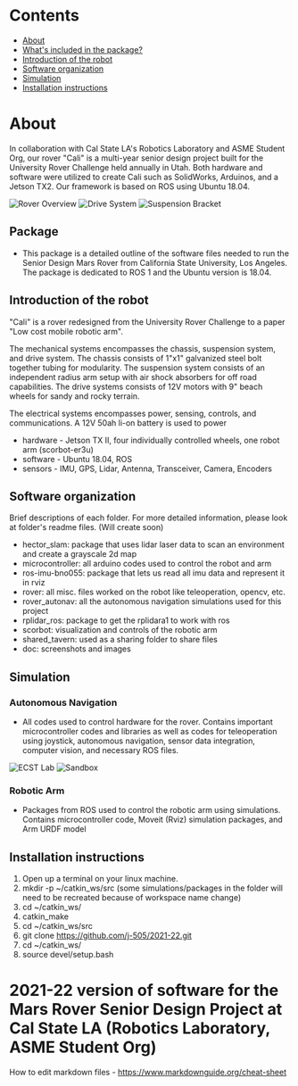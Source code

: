 # Contents
 - [About](#about)
 - [What's included in the package?](#package)
 - [Introduction of the robot](#introduction-of-the-robot)
 - [Software organization](#software-organization)
 - [Simulation](#simulation)
 - [Installation instructions](#installation-instructions)


# About
In collaboration with Cal State LA's Robotics Laboratory and ASME Student Org, our rover "Cali" is a multi-year senior design project built for the University Rover Challenge held annually in Utah. Both hardware and software were utilized to create Cali such as SolidWorks, Arduinos, and a Jetson TX2. Our framework is based on ROS using Ubuntu 18.04. 

![Rover Overview](https://github.com/CSULA-URC/2021-22/blob/main/doc/Rover%202.JPG)
![Drive System](https://github.com/CSULA-URC/2021-22/blob/main/doc/Drive%20System%202.JPG)
![Suspension Bracket](https://github.com/CSULA-URC/2021-22/blob/main/doc/Suspension%20Bracket%202.JPG)

## Package
- This package is a detailed outline of the software files needed to run the Senior Design Mars Rover from California State University, Los Angeles.
  The package is dedicated to ROS 1 and the Ubuntu version is 18.04.
  
## Introduction of the robot  

"Cali" is a rover redesigned from the University Rover Challenge to a paper "Low cost mobile robotic arm". 

The mechanical systems encompasses the chassis, suspension system, and drive system. The chassis consists of 1"x1" galvanized steel bolt together tubing for modularity. The suspension system consists of an independent radius arm setup with air shock absorbers for off road capabilities. The drive systems consists of 12V motors with 9" beach wheels for sandy and rocky terrain.

The electrical systems encompasses power, sensing, controls, and communications. A 12V 50ah li-on battery is used to power
- hardware - Jetson TX II, four individually controlled wheels, one robot arm (scorbot-er3u)  
- software - Ubuntu 18.04, ROS  
- sensors - IMU, GPS, Lidar, Antenna, Transceiver, Camera, Encoders

## Software organization  

Brief descriptions of each folder. For more detailed information, please look at folder's readme files. (Will create soon)

  - hector_slam: package that uses lidar laser data to scan an environment and create a grayscale 2d map
  - microcontroller: all arduino codes used to control the robot and arm
  - ros-imu-bno055: package that lets us read all imu data and represent it in rviz
  - rover: all misc. files worked on the robot like teleoperation, opencv, etc.
  - rover_autonav: all the autonomous navigation simulations used for this project
  - rplidar_ros: package to get the rplidara1 to work with ros
  - scorbot: visualization and controls of the robotic arm
  - shared_tavern: used as a sharing folder to share files
  - doc: screenshots and images

## Simulation
  ### Autonomous Navigation
  - All codes used to control hardware for the rover. Contains important microcontroller codes and libraries as well as codes for teleoperation using joystick, autonomous navigation, sensor data integration, computer vision, and necessary ROS files.
  
![ECST Lab](https://github.com/CSULA-URC/2021-22/blob/main/doc/ecst_lab_world.png)
![Sandbox](https://github.com/CSULA-URC/2021-22/blob/main/doc/Sand_box_world.png)

  ### Robotic Arm
  - Packages from ROS used to control the robotic arm using simulations. Contains microcontroller code, Moveit (Rviz) simulation packages, and Arm URDF model

## Installation instructions

  1. Open up a terminal on your linux machine.
  2. mkdir -p ~/catkin_ws/src (some simulations/packages in the folder will need to be recreated because of workspace name change)
  3. cd ~/catkin_ws/
  4. catkin_make
  5. cd ~/catkin_ws/src
  6. git clone https://github.com/j-505/2021-22.git
  7. cd ~/catkin_ws/
  8. source devel/setup.bash
  
# 2021-22 version of software for the Mars Rover Senior Design Project at Cal State LA (Robotics Laboratory, ASME Student Org)
How to edit markdown files - https://www.markdownguide.org/cheat-sheet
